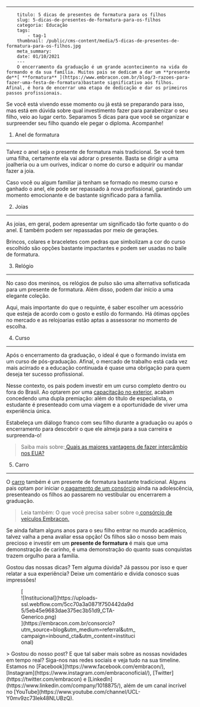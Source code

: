 ---
        titulo: 5 dicas de presentes de formatura para os filhos
        slug: 5-dicas-de-presentes-de-formatura-para-os-filhos
        categoria: Educação
        tags:
            - tag-1
        thumbnail: /public/cms-content/media/5-dicas-de-presentes-de-formatura-para-os-filhos.jpg
        meta_summary: 
        date: 01/10/2021
        ---
        O encerramento da graduação é um grande acontecimento na vida do formando e da sua família. Muitos pais se dedicam a dar um **presente de**[ **formatura** ](https://www.embracon.com.br/blog/3-razoes-para-fazer-uma-festa-de-formatura)bastante significativo aos filhos. Afinal, é hora de encerrar uma etapa de dedicação e dar os primeiros passos profissionais.

Se você está vivendo esse momento ou já está se preparando para isso, mas está em dúvida sobre qual investimento fazer para parabenizar o seu filho, veio ao lugar certo. Separamos 5 dicas para que você se organizar e surpreender seu filho quando ele pegar o diploma. Acompanhe!

1. Anel de formatura
--------------------

Talvez o anel seja o presente de formatura mais tradicional. Se você tem uma filha, certamente ela vai adorar o presente. Basta se dirigir a uma joalheria ou a um ourives, indicar o nome do curso e adquirir ou mandar fazer a joia.

Caso você ou algum familiar já tenham se formado no mesmo curso e ganhado o anel, ele pode ser repassado à nova profissional, garantindo um momento emocionante e de bastante significado para a família.

2. Joias
--------

As joias, em geral, podem apresentar um significado tão forte quanto o do anel. E também podem ser repassadas por meio de gerações.

Brincos, colares e braceletes com pedras que simbolizam a cor do curso escolhido são opções bastante impactantes e podem ser usadas no baile de formatura.

3. Relógio
----------

No caso dos meninos, os relógios de pulso são uma alternativa sofisticada para um presente de formatura. Além disso, podem dar início a uma elegante coleção.

Aqui, mais importante do que o requinte, é saber escolher um acessório que esteja de acordo com o gosto e estilo do formando. Há ótimas opções no mercado e as relojoarias estão aptas a assessorar no momento de escolha.

4. Curso
--------

Após o encerramento da graduação, o ideal é que o formando invista em um curso de pós-graduação. Afinal, o mercado de trabalho está cada vez mais acirrado e a educação continuada é quase uma obrigação para quem deseja ter sucesso profissional.

Nesse contexto, os pais podem investir em um curso completo dentro ou fora do Brasil. Ao optarem por uma [capacitação no exterior](https://www.embracon.com.br/blog/estagio-internacional-entenda-como-funciona-e-quais-sao-as-vantagens), acabam concedendo uma dupla premiação: além do título de especialista, o estudante é presenteado com uma viagem e a oportunidade de viver uma experiência única.

Estabeleça um diálogo franco com seu filho durante a graduação ou após o encerramento para descobrir o que ele almeja para a sua carreira e surpreenda-o!

> Saiba mais sobre:[ Quais as maiores vantagens de fazer intercâmbio nos EUA?](https://www.embracon.com.br/blog/quais-as-maiores-vantagens-de-fazer-intercambio-nos-eua)

5. Carro
--------

O [carro](https://www.embracon.com.br/consorcio-de-carros) também é um presente de formatura bastante tradicional. Alguns pais optam por iniciar o[ pagamento de um consórcio](https://www.embracon.com.br/blog/vantagens-consorcio-automovel) ainda na adolescência, presenteando os filhos ao passarem no vestibular ou encerrarem a graduação.

> Leia também: O que você precisa saber sobre o[ consórcio de veículos Embracon.](https://www.embracon.com.br/blog/sobre-o-consorcio-de-veiculos-embracon)

Se ainda faltam alguns anos para o seu filho entrar no mundo acadêmico, talvez valha a pena avaliar essa opção! Os filhos são o nosso bem mais precioso e investir em um **presente de formatura** é mais que uma demonstração de carinho, é uma demonstração do quanto suas conquistas trazem orgulho para a família.

Gostou das nossas dicas? Tem alguma dúvida? Já passou por isso e quer relatar a sua experiência? Deixe um comentário e divida conosco suas impressões!

<figure class="w-richtext-figure-type-image w-richtext-align-center" style="max-width:310px">[<div>![Institucional](https://uploads-ssl.webflow.com/5cc70a3a0871f750442da9d5/5eb45e9683dae375ec3b51d9_CTA-Generico.png)</div>](https://embracon.com.br/consorcio?utm_source=blog&utm_medium=referral&utm_campaign=inbound_cta&utm_content=institucional)</figure>> Gostou do nosso post? E que tal saber mais sobre as nossas novidades em tempo real? Siga-nos nas redes sociais e veja tudo na sua timeline. Estamos no [Facebook](https://www.facebook.com/embracon/), [Instagram](https://www.instagram.com/embraconoficial/), [Twitter](https://twitter.com/embracon) e [LinkedIn](https://www.linkedin.com/company/1018875/), além de um canal incrível no [YouTube](https://www.youtube.com/channel/UCL-Y0mv9zc73Iek48NLUBzQ).
        